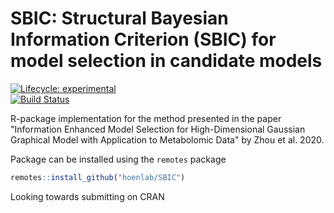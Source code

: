 # SBIC: Structural Bayesian Information Criterion (SBIC) for model selection in candidate models
<!-- badges: start -->
[![Lifecycle: experimental](https://img.shields.io/badge/lifecycle-experimental-orange.svg)](https://www.tidyverse.org/lifecycle/#experimental)  
[![Build Status](https://travis-ci.org/quangnguyen1995/SBIC.svg?branch=master)](https://travis-ci.org/quangnguyen1995/SBIC)  
<!-- badges: end -->  
R-package implementation for the method presented in the paper "Information Enhanced Model Selection for High-Dimensional Gaussian Graphical Model with Application to Metabolomic Data" by Zhou et al. 2020. 

Package can be installed using the `remotes` package
```r
remotes::install_github("hoenlab/SBIC")
```
Looking towards submitting on CRAN
